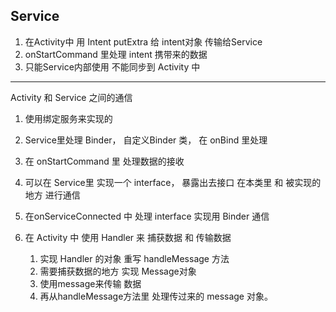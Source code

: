 ## Service

1. 在Activity中 用 Intent putExtra 给 intent对象 传输给Service
2. onStartCommand 里处理 intent 携带来的数据
3. 只能Service内部使用 不能同步到 Activity 中

---

Activity 和 Service 之间的通信 

1. 使用绑定服务来实现的

2. Service里处理 Binder， 自定义Binder 类， 在 onBind 里处理

3. 在 onStartCommand 里 处理数据的接收

4. 可以在 Service里 实现一个 interface， 暴露出去接口 在本类里 和 被实现的地方 进行通信

5. 在onServiceConnected 中 处理 interface 实现用 Binder 通信

6. 在 Activity 中 使用 Handler 来 捕获数据 和 传输数据

   1. 实现 Handler 的对象  重写 handleMessage 方法
   2. 需要捕获数据的地方 实现 Message对象
   3. 使用message来传输 数据 
   4. 再从handleMessage方法里 处理传过来的 message 对象。

   ​